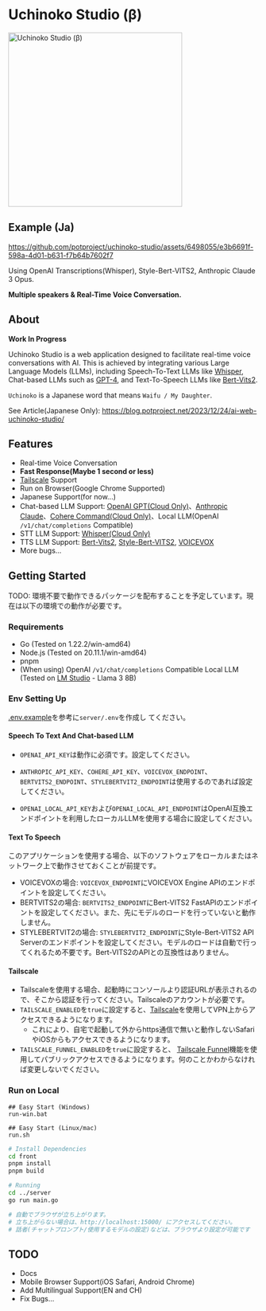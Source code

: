 # Uchinoko Studio (β)
<img width="350" alt="Uchinoko Studio (β)" src="https://github.com/potproject/uchinoko-studio/assets/6498055/55dcb6d2-aff8-4bc3-9d0b-76bef1d88dae.png">

## Example (Ja)

https://github.com/potproject/uchinoko-studio/assets/6498055/e3b6691f-598a-4d01-b631-f7b64b7602f7

Using OpenAI Transcriptions(Whisper), Style-Bert-VITS2, Anthropic Claude 3 Opus.

__Multiple speakers & Real-Time Voice Conversation.__

## About

__Work In Progress__

Uchinoko Studio is a web application designed to facilitate real-time voice conversations with AI. This is achieved by integrating various Large Language Models (LLMs), including Speech-To-Text LLMs like [Whisper](https://github.com/openai/whisper), Chat-based LLMs such as [GPT-4](https://openai.com/), and Text-To-Speech LLMs like [Bert-Vits2](https://github.com/fishaudio/Bert-VITS2).

`Uchinoko` is a Japanese word that means `Waifu / My Daughter`.

See Article(Japanese Only): https://blog.potproject.net/2023/12/24/ai-web-uchinoko-studio/

## Features

* Real-time Voice Conversation
* __Fast Response(Maybe 1 second or less)__
* [Tailscale](https://tailscale.com/) Support
* Run on Browser(Google Chrome Supported)
* Japanese Support(for now...)
* Chat-based LLM Support: [OpenAI GPT(Cloud Only)](https://openai.com/gpt-4)、[Anthropic Claude](https://www.anthropic.com/claude)、[Cohere Command(Cloud Only)](https://cohere.com/command)、Local LLM(OpenAI `/v1/chat/completions` Compatible)
* STT LLM Support: [Whisper(Cloud Only)](https://openai.com/research/whisper)
* TTS LLM Support: [Bert-Vits2](https://github.com/fishaudio/Bert-VITS2), [Style-Bert-VITS2](https://github.com/litagin02/Style-Bert-VITS2), [VOICEVOX](https://voicevox.hiroshiba.jp/)
* More bugs...

## Getting Started

TODO: 環境不要で動作できるパッケージを配布することを予定しています。現在は以下の環境での動作が必要です。

### Requirements

* Go (Tested on 1.22.2/win-amd64)
* Node.js (Tested on 20.11.1/win-amd64)
* pnpm
* (When using) OpenAI `/v1/chat/completions` Compatible Local LLM (Tested on [LM Studio](https://lmstudio.ai/) - Llama 3 8B)

### Env Setting Up

[.env.example](server/.env.example)を参考に`server/.env`を作成し
てください。

#### Speech To Text And Chat-based LLM

* `OPENAI_API_KEY`は動作に必須です。設定してください。

* `ANTHROPIC_API_KEY`、`COHERE_API_KEY`、`VOICEVOX_ENDPOINT`、`BERTVITS2_ENDPOINT`、`STYLEBERTVIT2_ENDPOINT`は使用するのであれば設定してください。

* `OPENAI_LOCAL_API_KEY`および`OPENAI_LOCAL_API_ENDPOINT`はOpenAI互換エンドポイントを利用したローカルLLMを使用する場合に設定してください。

#### Text To Speech

このアプリケーションを使用する場合、以下のソフトウェアをローカルまたはネットワーク上で動作させておくことが前提です。

* VOICEVOXの場合: `VOICEVOX_ENDPOINT`にVOICEVOX Engine APIのエンドポイントを設定してください。
* BERTVITS2の場合: `BERTVITS2_ENDPOINT`にBert-VITS2 FastAPIのエンドポイントを設定してください。また、先にモデルのロードを行っていないと動作しません。
* STYLEBERTVIT2の場合: `STYLEBERTVIT2_ENDPOINT`にStyle-Bert-VITS2 API Serverのエンドポイントを設定してください。モデルのロードは自動で行ってくれるため不要です。Bert-VITS2のAPIとの互換性はありません。

#### Tailscale 

* Tailscaleを使用する場合、起動時にコンソールより認証URLが表示されるので、そこから認証を行ってください。Tailscaleのアカウントが必要です。
* `TAILSCALE_ENABLED`を`true`に設定すると、[Tailscale](https://tailscale.com/)を使用してVPN上からアクセスできるようになります。
  * これにより、自宅で起動して外からhttps通信で無いと動作しないSafariやiOSからもアクセスできるようになります。
* `TAILSCALE_FUNNEL_ENABLED`を`true`に設定すると、
[Tailscale Funnel](https://tailscale.com/kb/1223/funnel)機能を使用してパブリックアクセスできるようになります。何のことかわからなければ変更しないでください。

### Run on Local

```
## Easy Start (Windows)
run-win.bat

## Easy Start (Linux/mac)
run.sh
```

```bash
# Install Dependencies
cd front
pnpm install
pnpm build

# Running
cd ../server
go run main.go

# 自動でブラウザが立ち上がります。
# 立ち上がらない場合は、http://localhost:15000/ にアクセスしてください。
# 話者(チャットプロンプト/使用するモデルの設定)などは、ブラウザより設定が可能です
```

## TODO

* Docs
* Mobile Browser Support(iOS Safari, Android Chrome)
* Add Multilingual Support(EN and CH)
* Fix Bugs...


